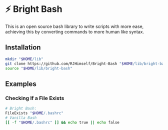 # ⚡ Bright Bash

This is an open source bash library to write scripts with more ease, achieving this by converting commands to more human like syntax.

## Installation

```bash
mkdir "$HOME/lib"
git clone https://github.com/RJHimself/Bright-Bash "$HOME/lib/bright-bash"
source "$HOME/lib/bright-bash"
```

## Examples

### Checking If a File Exists

```bash
# Bright Bash:
FileExists "$HOME/.bashrc"
# Vanilla Bash
[[ -f "$HOME/.bashrc" ]] && echo true || echo false
```
